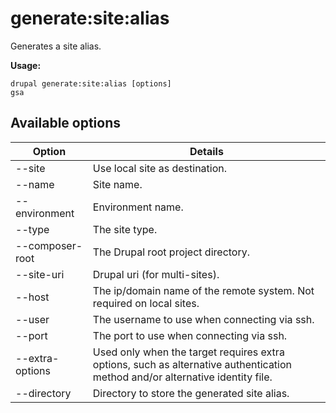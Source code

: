 # generate:site:alias
Generates a site alias.

**Usage:**
```
drupal generate:site:alias [options]
gsa
```

## Available options
Option | Details
-------|-------------
--site | Use local site as destination.
--name | Site name.
--environment | Environment name.
--type | The site type.
--composer-root | The Drupal root project directory.
--site-uri | Drupal uri (for multi-sites).
--host | The ip/domain name of the remote system. Not required on local sites.
--user | The username to use when connecting via ssh.
--port | The port to use when connecting via ssh.
--extra-options | Used only when the target requires extra options, such as alternative authentication method and/or alternative identity file.
--directory | Directory to store the generated site alias.
